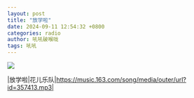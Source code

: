 ```yaml
---
layout: post
title: "放学啦"
date: 2024-09-11 12:54:32 +0800
categories: radio
author: 吼吼破喉咙
tags: 吼吼
---
```

![]({{site.baseurl}}/images/cover_20240911.jpg)

|放学啦|花儿乐队|https://music.163.com/song/media/outer/url?id=357413.mp3|

